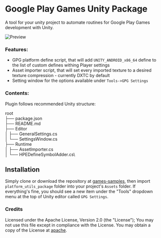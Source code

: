 # Google Play Games Unity Package
A tool for your unity project to automate routines for Google Play Games development with Unity.

![Preview](https://raw.githubusercontent.com/natetrost/games-samples/main/googleplaygamesforpc/unity_projects/platform_utils_package/Images/preview.jpg)

### Features:
 * GPG platform define script, that will add `UNITY_ANDROID_x86_64` define to the list of custom defines withing Player settings
 * Asset importer script, that will set every imported texture to a desired texture compression - currently DXTC by default
 * Setting window for the options available under `Tools->GPG Settings`

### Contents:
Plugin follows recommended Unity structure:

root\
  ├── package.json\
  ├── README.md\
  ├── Editor\
  │   ├── GeneralSettings.cs\
  │   └── SettingsWindow.cs\
  ├── Runtime\
  │   ├── AssetImporter.cs\
  │   └── HPEDefineSymbolAdder.cs\


## Installation
Simply clone or download the repository at [games-samples](https://github.com/android/games-samples), then import  `platform_utils_package` folder into your project's `Assets` folder. If everything's fine, you should see a new item under the "Tools" dropdown menu at the top of Unity editor called `GPG Settings`.

### Credits
Licensed under the Apache License, Version 2.0 (the "License"); You may not use this file except in compliance with the License. You may obtain a copy of the License at [apache](https://www.apache.org/licenses/LICENSE-2.0).